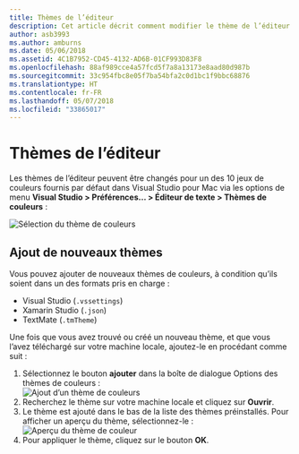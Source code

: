 ```yaml
---
title: Thèmes de l’éditeur
description: Cet article décrit comment modifier le thème de l’éditeur et comment ajouter votre propre thème dans Visual Studio pour Mac
author: asb3993
ms.author: amburns
ms.date: 05/06/2018
ms.assetid: 4C1B7952-CD45-4132-AD6B-01CF993D83F8
ms.openlocfilehash: 88af989cce4a57fcd5f7a8a13173e8aad80d987b
ms.sourcegitcommit: 33c954fbc8e05f7ba54bfa2c0d1bc1f9bbc68876
ms.translationtype: HT
ms.contentlocale: fr-FR
ms.lasthandoff: 05/07/2018
ms.locfileid: "33865017"
---
```

# <a name="editor-themes"></a>Thèmes de l’éditeur
Les thèmes de l’éditeur peuvent être changés pour un des 10 jeux de couleurs fournis par défaut dans Visual Studio pour Mac via les options de menu **Visual Studio > Préférences... > Éditeur de texte > Thèmes de couleurs** :

 ![Sélection du thème de couleurs](media/source-editor-image17.png)

## <a name="adding-new-themes"></a>Ajout de nouveaux thèmes

Vous pouvez ajouter de nouveaux thèmes de couleurs, à condition qu’ils soient dans un des formats pris en charge :

* Visual Studio (`.vssettings`)
* Xamarin Studio (`.json`)
* TextMate (`.tmTheme`)

Une fois que vous avez trouvé ou créé un nouveau thème, et que vous l’avez téléchargé sur votre machine locale, ajoutez-le en procédant comme suit :

1. Sélectionnez le bouton **ajouter** dans la boîte de dialogue Options des thèmes de couleurs :   
    ![Ajout d’un thème de couleurs](media/source-editor-image20.png)
2. Recherchez le thème sur votre machine locale et cliquez sur **Ouvrir**.
3. Le thème est ajouté dans le bas de la liste des thèmes préinstallés. Pour afficher un aperçu du thème, sélectionnez-le : ![Aperçu du thème de couleur](media/source-editor-image21.png)
4. Pour appliquer le thème, cliquez sur le bouton **OK**. 
